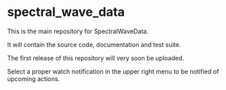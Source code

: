 # spectral_wave_data

This is the main repository for SpectralWaveData. 

It will contain the source code, documentation and test suite.

The first release of this repository will very soon be uploaded. 

Select a proper watch notification in the upper right menu to be notified of upcoming actions.
